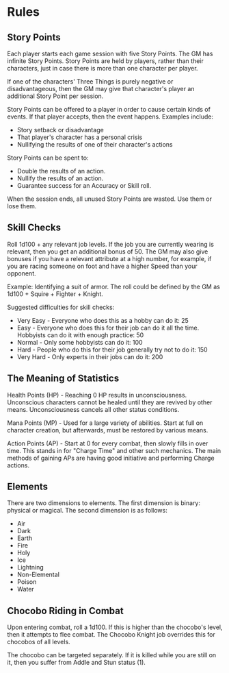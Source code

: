 # Rules

## Story Points

Each player starts each game session with five Story Points. The GM has infinite Story Points. Story Points are held by players, rather than their characters, just in case there is more than one character per player.

If one of the characters' Three Things is purely negative or disadvantageous, then the GM may give that character's player an additional Story Point per session.

Story Points can be offered to a player in order to cause certain kinds of events. If that player accepts, then the event happens. Examples include:

- Story setback or disadvantage
- That player's character has a personal crisis
- Nullifying the results of one of their character's actions

Story Points can be spent to:

- Double the results of an action.
- Nullify the results of an action.
- Guarantee success for an Accuracy or Skill roll.

When the session ends, all unused Story Points are wasted. Use them or lose them.

## Skill Checks

Roll 1d100 + any relevant job levels. If the job you are currently wearing is relevant, then you get an additional bonus of 50. The GM may also give bonuses if you have a relevant attribute at a high number, for example, if you are racing someone on foot and have a higher Speed than your opponent.

Example: Identifying a suit of armor. The roll could be defined by the GM as 1d100 + Squire + Fighter + Knight.

Suggested difficulties for skill checks:

- Very Easy - Everyone who does this as a hobby can do it: 25
- Easy - Everyone who does this for their job can do it all the time. Hobbyists can do it with enough practice: 50
- Normal - Only some hobbyists can do it: 100
- Hard - People who do this for their job generally try not to do it: 150
- Very Hard - Only experts in their jobs can do it: 200

## The Meaning of Statistics

Health Points (HP) - Reaching 0 HP results in unconsciousness. Unconscious characters cannot be healed until they are revived by other means. Unconsciousness cancels all other status conditions.

Mana Points (MP) - Used for a large variety of abilities. Start at full on character creation, but afterwards, must be restored by various means.

Action Points (AP) - Start at 0 for every combat, then slowly fills in over time. This stands in for "Charge Time" and other such mechanics. The main methods of gaining APs are having good initiative and performing Charge actions.

## Elements

There are two dimensions to elements. The first dimension is binary: physical or magical. The second dimension is as follows:

- Air
- Dark
- Earth
- Fire
- Holy
- Ice
- Lightning
- Non-Elemental
- Poison
- Water

## Chocobo Riding in Combat

Upon entering combat, roll a 1d100. If this is higher than the chocobo's level, then it attempts to flee combat. The Chocobo Knight job overrides this for chocobos of all levels.

The chocobo can be targeted separately. If it is killed while you are still on it, then you suffer from Addle and Stun status (1).
